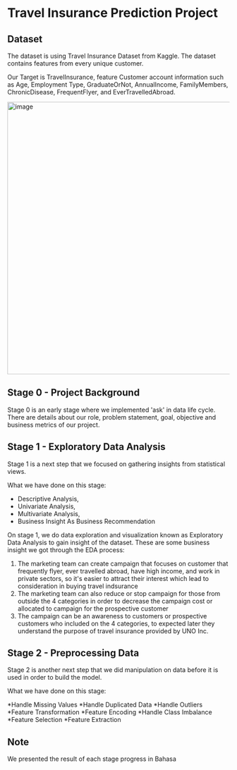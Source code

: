 # Travel Insurance Prediction Project

## Dataset

The dataset is using Travel Insurance Dataset from Kaggle. The dataset contains features from every unique customer. 

Our Target is TravelInsurance, feature Customer account information such as Age, Employment Type, GraduateOrNot, AnnualIncome, FamilyMembers, ChronicDisease, FrequentFlyer, and EverTravelledAbroad.

<img width="618" alt="image" src="https://user-images.githubusercontent.com/83212789/212546643-a2f78cda-45e6-49f0-bfbc-cf71beb28fc2.png">

## Stage 0 - Project Background

Stage 0 is an early stage where we implemented 'ask' in data life cycle. There are details about our role, problem statement, goal, objective and business metrics of our project.


## Stage 1 - Exploratory Data Analysis

Stage 1 is a next step that we focused on gathering insights from statistical views.

What we have done on this stage:

* Descriptive Analysis,
* Univariate Analysis,
* Multivariate Analysis,
* Business Insight As Business Recommendation

On stage 1, we do data exploration and visualization known as Exploratory Data Analysis to gain insight of the dataset. 
These are some business insight we got through the EDA process:

1. The marketing team can create campaign that focuses on customer that frequently flyer, ever travelled abroad, have high income, and work in private sectors, so it's easier to attract their interest which lead to consideration in buying travel indsurance
2. The marketing team can also reduce or stop campaign for those from outside the 4 categories in order to decrease the campaign cost or allocated to campaign for the prospective customer
3. The campaign can be an awareness to customers or prospective customers who included on the 4 categories, to expected later they understand the purpose of travel insurance provided by UNO Inc.


## Stage 2 - Preprocessing Data

  Stage 2 is another next step that we did manipulation on data before it is used in order to build the model.
  
  What we have done on this stage:

*Handle Missing Values
*Handle Duplicated Data
*Handle Outliers
*Feature Transformation
*Feature Encoding
*Handle Class Imbalance
*Feature Selection
*Feature Extraction



## Note
We presented the result of each stage progress in Bahasa
